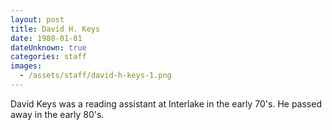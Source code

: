 ```yaml
---
layout: post
title: David H. Keys
date: 1980-01-01
dateUnknown: true
categories: staff
images:
  - /assets/staff/david-h-keys-1.png
---
```

David Keys was a reading assistant at Interlake in the early 70's.  He passed away in the early 80's.
